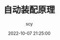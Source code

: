 ---
title: 自动装配原理
date: 2022-10-07 21:25:00
author: scy
img: https://cdn.jsdelivr.net/gh/Shirasawa-zs/BlogImage@main/img/20220928213841.jpg
cover: true
toc: false
summary: SpringBoot的自动装配原理
categories: 后端
tags:
  - SpringBoot
  - java
---